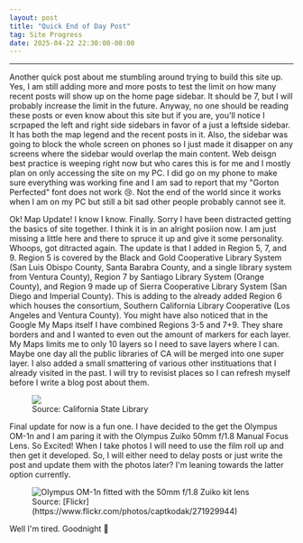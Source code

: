 ```yaml
---
layout: post
title: "Quick End of Day Post"
tag: Site Progress
date: 2025-04-22 22:30:00-08:00 
---
```

---
Another quick post about me stumbling around trying to build this site up. Yes, I am still adding more and more posts to test the limit on how many recent posts will show up on the 
home page sidebar. It should be 7, but I will probably increase the limit in the future. Anyway, no one should be reading these posts or even know about this site but if you are, 
you'll notice I scrpaped the left and right side sidebars in favor of a just a leftside sidebar. It has both the map legend and the recent posts in it. Also, the sidebar was going 
to block the whole screen on phones so I just made it disapper on any screens where the sidebar would overlap the main content. Web deisgn best practice is weeping right now but who 
cares this is for me and I mostly plan on only accessing the site on my PC. I did go on my phone to make sure everything was working fine and I am sad to report that my "Gorton 
Perfected" font does not work 😢. Not the end of the world since it works when I am on my PC but still a bit sad other people probably cannot see it. 

Ok! Map Update! I know I know. Finally. Sorry I have been distracted getting the basics of site together. I think it is in an alright posiion now. I am just missing a little here 
and there to spruce it up and give it some personality. Whoops, got ditracted again. The update is that I added in Region 5, 7, and 9. Region 5 is covered by the Black and Gold 
Cooperative Library System (San Luis Obispo County, Santa Barabra County, and a single library system from Ventura County), Region 7 by Santiago Library System (Orange County), and 
Region 9 made up of Sierra Cooperative Library System (San Diego and Imperial County). This is adding to the already added Region 6 which houses the consortium, Southern California 
Library Cooperative (Los Angeles and Ventura County). You might have also noticed that in the Google My Maps itself I have combined Regions 3-5 and 7+9. They share borders and and 
I wanted to even out the amount of markers for each layer. My Maps limits me to only 10 layers so I need to save layers where I can. Maybe one day all the public libraries of CA 
will be merged into one super layer. I also added a small smattering of various other instituations that I already visited in the past. I will try to revisist places so I can refresh 
myself before I write a blog post about them.

<figure>
  <img src="/Library-Website/images/CLA-Library-Systems-Map.jpeg">
  <figcaption>Source: California State Library</figcaption>
</figure>

Final update for now is a fun one. I have decided to the get the Olympus OM-1n and I am paring it with the Olympus Zuiko 50mm f/1.8 Manual Focus Lens. So Excited! When I take photos 
I will need to use the film roll up and then get it developed. So, I will either need to delay posts or just write the post and update them with the photos later? I'm leaning towards 
the latter option currently.

<figure>
  <img src="/Library-Website/images/olympus-Om-1n.jpg" alt="Olympus OM-1n fitted with the 50mm f/1.8 Zuiko kit lens">
  <figcaption>Source: [Flickr](https://www.flickr.com/photos/captkodak/271929944)</figcaption>
</figure>

Well I'm tired. Goodnight 🥱

